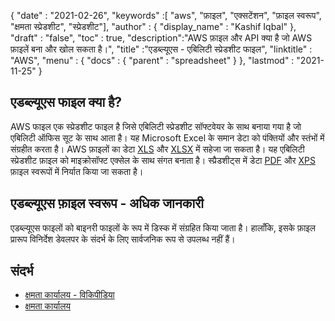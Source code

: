 {
  "date" : "2021-02-26",
  "keywords" :[ "aws", "फ़ाइल", "एक्सटेंशन", "फ़ाइल स्वरूप", "क्षमता स्प्रेडशीट", "स्प्रेडशीट"],
  "author" : {
    "display_name" : "Kashif Iqbal"
},
  "draft" : "false",
  "toc" : true,
  "description":"AWS फ़ाइल और API क्या है जो AWS फ़ाइलें बना और खोल सकता है।",
  "title" :"एडब्ल्यूएस - एबिलिटी स्प्रेडशीट फाइल",
  "linktitle" : "AWS",
  "menu" : {
    "docs" : {
      "parent" : "spreadsheet"
}
},
  "lastmod" : "2021-11-25"
}

## एडब्ल्यूएस फाइल क्या है?

AWS फाइल एक स्प्रेडशीट फाइल है जिसे एबिलिटी स्प्रेडशीट सॉफ्टवेयर के साथ बनाया गया है जो एबिलिटी ऑफिस सूट के साथ आता है। यह Microsoft Excel के समान डेटा को पंक्तियों और स्तंभों में संग्रहीत करता है। AWS फ़ाइलों का डेटा [XLS](/hi/spreadsheet/xls/) और [XLSX](/hi/spreadsheet/xlsx/) में सहेजा जा सकता है। यह एबिलिटी स्प्रेडशीट फ़ाइल को माइक्रोसॉफ्ट एक्सेल के साथ संगत बनाता है। स्प्रैडशीट्स में डेटा [PDF](/hi/pdf/) और [XPS](/hi/page-description-language/xps/) फ़ाइल स्वरूपों में निर्यात किया जा सकता है।

## एडब्ल्यूएस फ़ाइल स्वरूप - अधिक जानकारी

एडब्ल्यूएस फाइलों को बाइनरी फाइलों के रूप में डिस्क में संग्रहित किया जाता है। हालाँकि, इसके फ़ाइल प्रारूप विनिर्देश डेवलपर के संदर्भ के लिए सार्वजनिक रूप से उपलब्ध नहीं हैं।

## संदर्भ ##

* [क्षमता कार्यालय - विकिपीडिया](https://en.wikipedia.org/wiki/Ability_Office)
* [क्षमता कार्यालय](https://www.ability.com/en/home/home)

